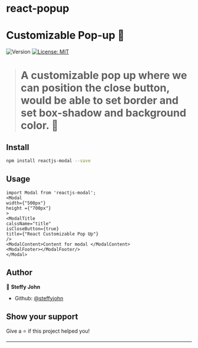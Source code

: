 # react-popup

<h1>Customizable Pop-up 👋</h1>
<p>
  <img alt="Version" src="https://img.shields.io/badge/version-0.1.0-blue.svg?cacheSeconds=2592000" />
  <a href="#" target="_blank">
    <img alt="License: MIT" src="https://img.shields.io/badge/License-MIT-yellow.svg" />
  </a>
</p>

> <h1 align=&#34;center&#34;>A customizable pop up where we can position the close button, would be able to set border and set box-shadow and background color. 👋</h1>


## Install

```sh
npm install reactjs-modal --save
```

## Usage


```es6
import Modal from 'reactjs-modal';
<Modal
width={"500px"}
height ={"700px"}
>
<ModalTitle
calssName="title"
isCloseButton={true}
title={"React Customizable Pop Up"}
/>
<ModalContent>Content for modal </ModalContent>
<ModalFooter></ModalFooter/>
</Modal>
```

## Author

👤 **Steffy John**

- Github: [@steffyjohn](https://github.com/steffyjohn/)

## Show your support

Give a ⭐️ if this project helped you!

---
